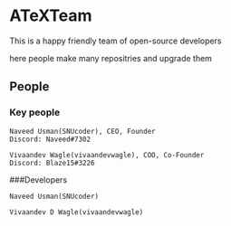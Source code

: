 # ATeXTeam
This is a happy friendly team  of open-source developers

here people make many repositries and upgrade them

## **People**

### Key people
```
Naveed Usman(SNUcoder), CEO, Founder
Discord: Naveed#7302

Vivaandev Wagle(vivaandevwagle), COO, Co-Founder
Discord: Blaze15#3226
```

###Developers

```
Naveed Usman(SNUcoder)

Vivaandev D Wagle(vivaandevwagle)
```
